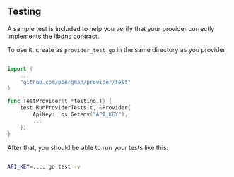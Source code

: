 ## Testing

A sample test is included to help you verify that your provider correctly implements the [libdns contract](https://github.com/libdns/libdns/blob/master/libdns.go).

To use it, create as `provider_test.go` in the same directory as you provider.

```go

import (
	...
	"github.com/pbergman/provider/test"
)

func TestProvider(t *testing.T) {
	test.RunProviderTests(t, &Provider{
        ApiKey:  os.Getenv("API_KEY"),
        ...
	})
}

```

After that, you should be able to run your tests like this:

```bash

API_KEY=.... go test -v 
```